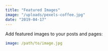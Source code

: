 ```yaml
---
title: "Featured Images"
image: "/uploads/pexels-coffee.jpg"
date: "2019-04-17"
---
```


Add featured images to your posts and pages:

```yaml
image: /path/to/image.jpg
```